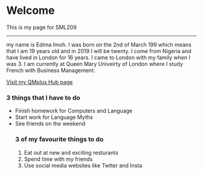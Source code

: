 <h1>Welcome</h1>
<p>This is my page for SML209</P>
<hr>

<p> my name is Edima Imoh. I was born on the 2nd of March 199 which means that I am 19 years old and in 2019 I will be twenty. I come from Nigeria and have lived in London for 16 years. I came to London with my family when I was 3. I am currently at Queen Mary Univeirty of London where I study French with Business Management. </p> <a href="https://qmplus.qmul.ac.uk/course/view.php?id=741"> Visit my QMplus Hub page<a/>
  
<h3> 3 things that I have to do </h3>
<ul> <li>Finish homework for Computers and Language </li> <li> Start work for Language Myths </li> <li>See friends on the weekend </li> </il>
  
<h3> 3 of my favourite things to do </h3>
<ol> <li>Eat out at new and exciting resturants </li> <li>Spend time with my friends </li> <li>Use social media websites like Twtter and Insta </li> </ol>

